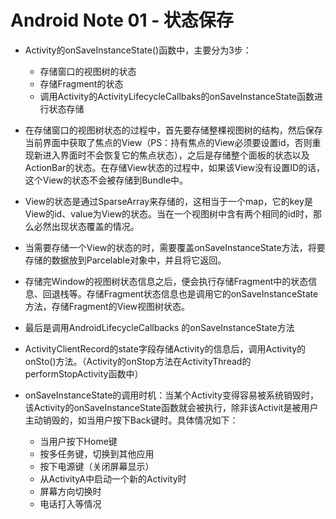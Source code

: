 # Android Note 01 - 状态保存

* Activity的onSaveInstanceState()函数中，主要分为3步：
  * 存储窗口的视图树的状态
  * 存储Fragment的状态
  * 调用Activity的ActivityLifecycleCallbaks的onSaveInstanceState函数进行状态存储


* 在存储窗口的视图树状态的过程中，首先要存储整棵视图树的结构，然后保存当前界面中获取了焦点的View（PS：持有焦点的View必须要设置id，否则重现新进入界面时不会恢复它的焦点状态），之后是存储整个面板的状态以及ActionBar的状态。在存储View状态的过程中，如果该View没有设置ID的话，这个View的状态不会被存储到Bundle中。

* View的状态是通过SparseArray来存储的，这相当于一个map，它的key是View的id、value为View的状态。当在一个视图树中含有两个相同的id时，那么必然出现状态覆盖的情况。

* 当需要存储一个View的状态的时，需要覆盖onSaveInstanceState方法，将要存储的数据放到Parcelable对象中，并且将它返回。

* 存储完Window的视图树状态信息之后，便会执行存储Fragment中的状态信息、回退栈等。存储Fragment状态信息也是调用它的onSaveInstanceState方法，存储Fragment的View视图树状态。

* 最后是调用AndroidLifecycleCallbacks 的onSaveInstanceState方法

* ActivityClientRecord的state字段存储Activity的信息后，调用Activity的onSto()方法。（Activity的onStop方法在ActivityThread的performStopActivity函数中）

* onSaveInstanceState的调用时机：当某个Activity变得容易被系统销毁时，该Activity的onSaveInstanceState函数就会被执行，除非该Activit是被用户主动销毁的，如当用户按下Back键时。具体情况如下：
  * 当用户按下Home键
  * 按多任务键，切换到其他应用
  * 按下电源键（关闭屏幕显示）
  * 从ActivityA中启动一个新的Activity时
  * 屏幕方向切换时
  * 电话打入等情况
